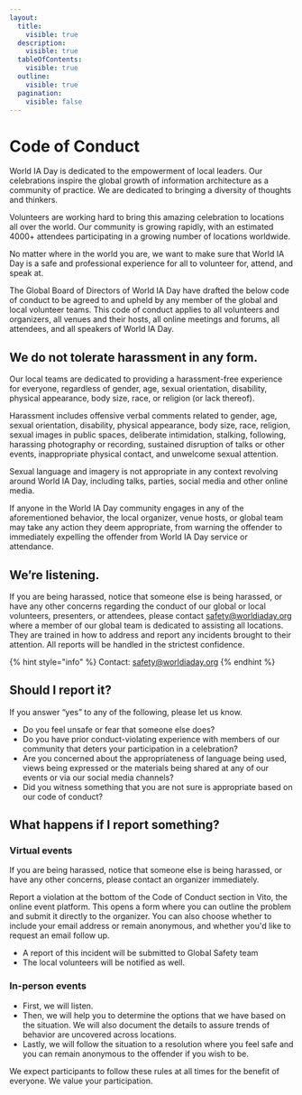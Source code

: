 ```yaml
---
layout:
  title:
    visible: true
  description:
    visible: true
  tableOfContents:
    visible: true
  outline:
    visible: true
  pagination:
    visible: false
---
```


# Code of Conduct

World IA Day is dedicated to the empowerment of local leaders. Our celebrations inspire the global growth of information architecture as a community of practice. We are dedicated to bringing a diversity of thoughts and thinkers.

Volunteers are working hard to bring this amazing celebration to locations all over the world. Our community is growing rapidly, with an estimated 4000+ attendees participating in a growing number of locations worldwide.

No matter where in the world you are, we want to make sure that World IA Day is a safe and professional experience for all to volunteer for, attend, and speak at.

The Global Board of Directors of World IA Day have drafted the below code of conduct to be agreed to and upheld by any member of the global and local volunteer teams. This code of conduct applies to all volunteers and organizers, all venues and their hosts, all online meetings and forums, all attendees, and all speakers of World IA Day.

## We do not tolerate harassment in any form.

Our local teams are dedicated to providing a harassment-free experience for everyone, regardless of gender, age, sexual orientation, disability, physical appearance, body size, race, or religion (or lack thereof).

Harassment includes offensive verbal comments related to gender, age, sexual orientation, disability, physical appearance, body size, race, religion, sexual images in public spaces, deliberate intimidation, stalking, following, harassing photography or recording, sustained disruption of talks or other events, inappropriate physical contact, and unwelcome sexual attention.

Sexual language and imagery is not appropriate in any context revolving around World IA Day, including talks, parties, social media and other online media.

If anyone in the World IA Day community engages in any of the aforementioned behavior, the local organizer, venue hosts, or global team may take any action they deem appropriate, from warning the offender to immediately expelling the offender from World IA Day service or attendance.

## We’re listening.

If you are being harassed, notice that someone else is being harassed, or have any other concerns regarding the conduct of our global or local volunteers, presenters, or attendees, please contact [safety@worldiaday.org](mailto:safety@worldiaday.org) where a member of our global team is dedicated to assisting all locations. They are trained in how to address and report any incidents brought to their attention. All reports will be handled in the strictest confidence.

{% hint style="info" %}
Contact: [safety@worldiaday.org](mailto:safety@worldiaday.org)
{% endhint %}

## Should I report it?

If you answer “yes” to any of the following, please let us know.

* Do you feel unsafe or fear that someone else does?
* Do you have prior conduct-violating experience with members of our community that deters your participation in a celebration?
* Are you concerned about the appropriateness of language being used, views being expressed or the materials being shared at any of our events or via our social media channels?
* Did you witness something that you are not sure is appropriate based on our code of conduct?

## What happens if I report something?

### **Virtual events**

If you are being harassed, notice that someone else is being harassed, or have any other concerns, please contact an organizer immediately.

Report a violation at the bottom of the Code of Conduct section in Vito, the online event platform. This opens a form where you can outline the problem and submit it directly to the organizer. You can also choose whether to include your email address or remain anonymous, and whether you'd like to request an email follow up.

* A report of this incident will be submitted to Global Safety team
* The local volunteers will be notified as well.

### **In-person events**

* First, we will listen.
* Then, we will help you to determine the options that we have based on the situation. We will also document the details to assure trends of behavior are uncovered across locations.
* Lastly, we will follow the situation to a resolution where you feel safe and you can remain anonymous to the offender if you wish to be.

We expect participants to follow these rules at all times for the benefit of everyone. We value your participation.

